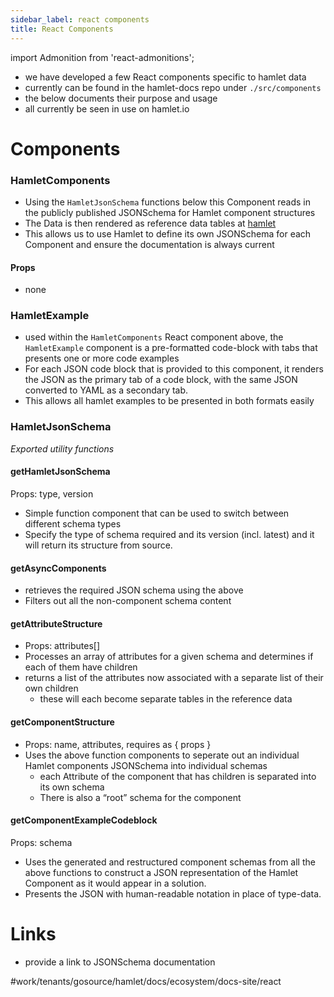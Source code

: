 ```yaml
---
sidebar_label: react components
title: React Components
---
```

import Admonition from 'react-admonitions';

* we have developed a few React components specific to hamlet data
* currently can be found in the hamlet-docs repo under `./src/components`
* the below documents their purpose and usage
* all currently be seen in use on hamlet.io

# Components
### HamletComponents
* Using the `HamletJsonSchema` functions below this Component reads in the publicly published JSONSchema for Hamlet component structures
* The Data is then rendered as reference data tables at [hamlet](https://hamlet.io/reference)
* This allows us to use Hamlet to define its own JSONSchema for each Component and ensure the documentation is always current

#### Props
* none

### HamletExample
* used within the `HamletComponents` React component above, the `HamletExample` component is a pre-formatted code-block with tabs that presents one or more code examples
* For each JSON code block that is provided to this component, it renders the JSON as the primary tab of a code block, with the same JSON converted to YAML as a secondary tab.
* This allows all hamlet examples to be presented in both formats easily


### HamletJsonSchema
_Exported utility functions_

#### getHamletJsonSchema
Props: type, version
* Simple function  component that can be used to switch between different schema types
* Specify the type of schema required and its version (incl. latest) and it will return its structure from source.

#### getAsyncComponents
* retrieves the required JSON schema using the above
* Filters out all the non-component schema content

#### getAttributeStructure
* Props: attributes[]
* Processes an array of attributes for a given schema and determines if each of them have children
* returns a list of the attributes now associated with a separate list of their own children
	* these will each become separate tables in the reference data

#### getComponentStructure
* Props: name, attributes, requires as { props }
* Uses the above function components to seperate out an individual Hamlet components JSONSchema into individual schemas
	* each Attribute of the component that has children is separated into its own schema
	* There is also a “root” schema for the component


#### getComponentExampleCodeblock
Props: schema
* Uses the generated and restructured component schemas from all the above functions to construct a JSON representation of the Hamlet Component as it would appear in a solution.
* Presents the JSON with human-readable notation in place of type-data.

# Links
* provide a link to JSONSchema documentation


#work/tenants/gosource/hamlet/docs/ecosystem/docs-site/react